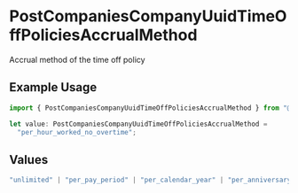 # PostCompaniesCompanyUuidTimeOffPoliciesAccrualMethod

Accrual method of the time off policy

## Example Usage

```typescript
import { PostCompaniesCompanyUuidTimeOffPoliciesAccrualMethod } from "@gusto/embedded-api/models/operations/postcompaniescompanyuuidtimeoffpolicies.js";

let value: PostCompaniesCompanyUuidTimeOffPoliciesAccrualMethod =
  "per_hour_worked_no_overtime";
```

## Values

```typescript
"unlimited" | "per_pay_period" | "per_calendar_year" | "per_anniversary_year" | "per_hour_worked" | "per_hour_worked_no_overtime" | "per_hour_paid" | "per_hour_paid_no_overtime"
```